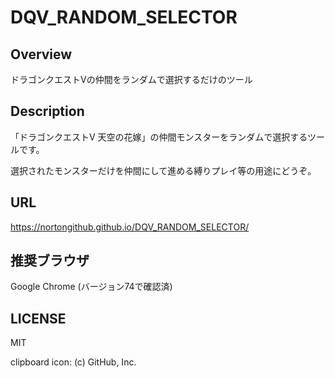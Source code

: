 DQV_RANDOM_SELECTOR
===

## Overview
ドラゴンクエストVの仲間をランダムで選択するだけのツール

## Description
「ドラゴンクエストV 天空の花嫁」の仲間モンスターをランダムで選択するツールです。

選択されたモンスターだけを仲間にして進める縛りプレイ等の用途にどうぞ。

## URL
https://nortongithub.github.io/DQV_RANDOM_SELECTOR/

## 推奨ブラウザ
Google Chrome (バージョン74で確認済)

## LICENSE
MIT

clipboard icon: (c) GitHub, Inc.
